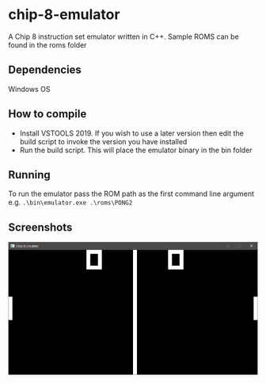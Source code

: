 # chip-8-emulator
A Chip 8 instruction set emulator written in C++. Sample ROMS can be found in the roms folder

## Dependencies
Windows OS

## How to compile
- Install VSTOOLS 2019. If you wish to use a later version then edit the build script to invoke the version you have installed
- Run the build script. This will place the emulator binary in the bin folder

## Running
To run the emulator pass the ROM path as the first command line argument e.g. `.\bin\emulator.exe .\roms\PONG2`

## Screenshots
![PONG](screenshots/pong.png?raw=true "PONG")